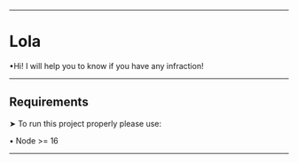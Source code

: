 <hr>
<h1>Lola</h1>
<p>•Hi! I will help you to know if you have any infraction!</p>
<hr>
<h2>Requirements</h2>
<p>➤ To run this project properly please use:</p>
<p>• Node >= 16</p>
<hr>
